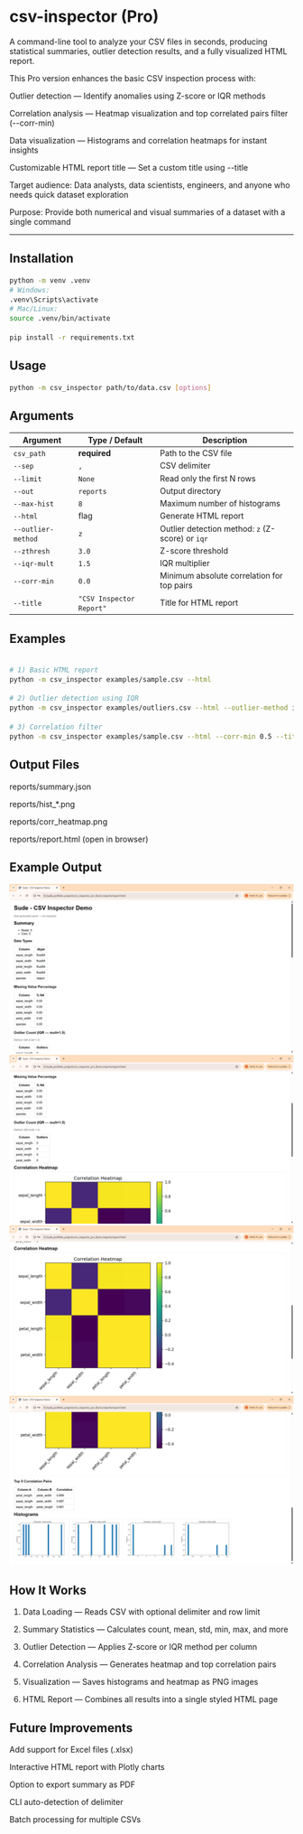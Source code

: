 # csv-inspector (Pro)

A command-line tool to analyze your CSV files in seconds, producing statistical summaries, outlier detection results, and a fully visualized HTML report.

This Pro version enhances the basic CSV inspection process with:

Outlier detection — Identify anomalies using Z-score or IQR methods

Correlation analysis — Heatmap visualization and top correlated pairs filter (--corr-min)

Data visualization — Histograms and correlation heatmaps for instant insights

Customizable HTML report title — Set a custom title using --title

Target audience: Data analysts, data scientists, engineers, and anyone who needs quick dataset exploration

Purpose: Provide both numerical and visual summaries of a dataset with a single command

---

## Installation
```bash
python -m venv .venv
# Windows:
.venv\Scripts\activate
# Mac/Linux:
source .venv/bin/activate

pip install -r requirements.txt

```

## Usage
```bash
python -m csv_inspector path/to/data.csv [options]

```
## Arguments
| Argument           | Type / Default           | Description                                      |
| ------------------ | ------------------------ | ------------------------------------------------ |
| `csv_path`         | **required**             | Path to the CSV file                             |
| `--sep`            | `,`                      | CSV delimiter                                    |
| `--limit`          | `None`                   | Read only the first N rows                       |
| `--out`            | `reports`                | Output directory                                 |
| `--max-hist`       | `8`                      | Maximum number of histograms                     |
| `--html`           | flag                     | Generate HTML report                             |
| `--outlier-method` | `z`                      | Outlier detection method: `z` (Z-score) or `iqr` |
| `--zthresh`        | `3.0`                    | Z-score threshold                                |
| `--iqr-mult`       | `1.5`                    | IQR multiplier                                   |
| `--corr-min`       | `0.0`                    | Minimum absolute correlation for top pairs       |
| `--title`          | `"CSV Inspector Report"` | Title for HTML report                            |



## Examples
```bash

# 1) Basic HTML report
python -m csv_inspector examples/sample.csv --html

# 2) Outlier detection using IQR
python -m csv_inspector examples/outliers.csv --html --outlier-method iqr --iqr-mult 1.5 --title "Outlier Demo"

# 3) Correlation filter
python -m csv_inspector examples/sample.csv --html --corr-min 0.5 --title "Iris Dataset Report"

```
## Output Files
reports/summary.json

reports/hist_*.png

reports/corr_heatmap.png

reports/report.html (open in browser)

## Example Output

![Top](images/report_01_top.png)
![Summary](images/report_02_summary.png)
![Heatmap](images/report_03_heatmap.png)
![Histograms](images/report_04_histograms.png)


## How It Works

1. Data Loading — Reads CSV with optional delimiter and row limit

2. Summary Statistics — Calculates count, mean, std, min, max, and more

3. Outlier Detection — Applies Z-score or IQR method per column

4. Correlation Analysis — Generates heatmap and top correlation pairs

5. Visualization — Saves histograms and heatmap as PNG images

6. HTML Report — Combines all results into a single styled HTML page

## Future Improvements

 Add support for Excel files (.xlsx)

 Interactive HTML report with Plotly charts

 Option to export summary as PDF

 CLI auto-detection of delimiter

 Batch processing for multiple CSVs

